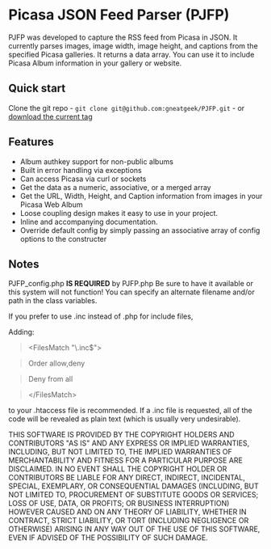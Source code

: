 # Picasa JSON Feed Parser (PJFP)

PJFP was developed to capture the RSS feed from Picasa in JSON. It currently parses images, image width, image height, and captions from the specified Picasa galleries. It returns a data array. You can use it to include Picasa Album information in your gallery or website.

## Quick start

Clone the git repo - `git clone git@github.com:gneatgeek/PJFP.git` - or [download the current tag](https://github.com/gneatgeek/PJFP/zipball/v1.5)

## Features

* Album authkey support for non-public albums
* Built in error handling via exceptions
* Can access Picasa via curl or sockets
* Get the data as a numeric, associative, or a merged array
* Get the URL, Width, Height, and Caption information from images in your Picasa Web Album
* Loose coupling design makes it easy to use in your project.
* Inline and accompanying documentation.
* Override default config by simply passing an associative array of config options to the constructer

## Notes

PJFP\_config.php __IS REQUIRED__ by PJFP.php
Be sure to have it available or this system will not function! You can specify an alternate filename and/or path in the class variables.

If you prefer to use .inc instead of .php for include files,

Adding: 

>\<FilesMatch "\\.inc$"\>

>Order allow,deny

>Deny from all

>\</FilesMatch\>

to your .htaccess file is recommended.
If a .inc file is requested, all of the code will be revealed as plain text (which is usually very undesirable).

THIS SOFTWARE IS PROVIDED BY THE COPYRIGHT HOLDERS AND CONTRIBUTORS "AS IS" AND ANY EXPRESS OR IMPLIED WARRANTIES, INCLUDING, BUT NOT LIMITED TO, THE IMPLIED WARRANTIES OF MERCHANTABILITY AND FITNESS FOR A PARTICULAR PURPOSE ARE DISCLAIMED. IN NO EVENT SHALL THE COPYRIGHT HOLDER OR CONTRIBUTORS BE LIABLE FOR ANY DIRECT, INDIRECT, INCIDENTAL, SPECIAL, EXEMPLARY, OR CONSEQUENTIAL DAMAGES (INCLUDING, BUT NOT LIMITED TO, PROCUREMENT OF SUBSTITUTE GOODS OR SERVICES; LOSS OF USE, DATA, OR PROFITS; OR BUSINESS INTERRUPTION) HOWEVER CAUSED AND ON ANY THEORY OF LIABILITY, WHETHER IN CONTRACT, STRICT LIABILITY, OR TORT (INCLUDING NEGLIGENCE OR OTHERWISE) ARISING IN ANY WAY OUT OF THE USE OF THIS SOFTWARE, EVEN IF ADVISED OF THE POSSIBILITY OF SUCH DAMAGE.